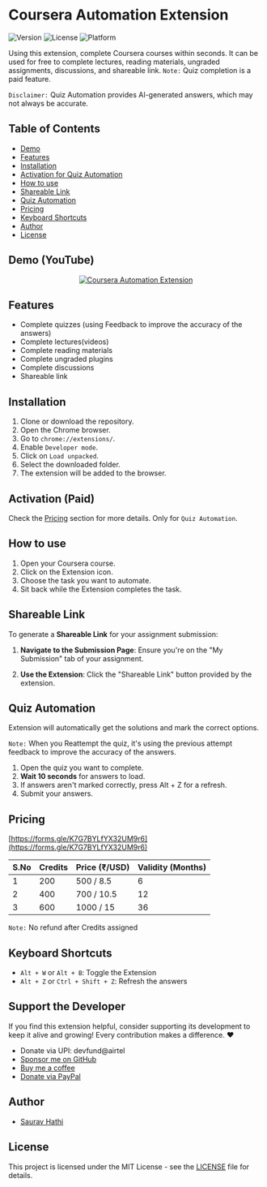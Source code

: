 # Coursera Automation Extension

![Version](https://img.shields.io/badge/version-3.5.4-blue)
![License](https://img.shields.io/badge/license-MIT-green)
![Platform](https://img.shields.io/badge/platform-Chrome-blue)

Using this extension, complete Coursera courses within seconds. It can be used for free to complete lectures, reading materials, ungraded assignments, discussions, and shareable link. `Note:` Quiz completion is a paid feature.

`Disclaimer:` Quiz Automation provides AI-generated answers, which may not always be accurate.

## Table of Contents

- [Demo](#demo)
- [Features](#features)
- [Installation](#installation)
- [Activation for Quiz Automation](#activation-paid)
- [How to use](#how-to-use)
- [Shareable Link](#shareable-link)
- [Quiz Automation](#quiz-automation)
- [Pricing](#pricing)
- [Keyboard Shortcuts](#keyboard-shortcuts)
- [Author](#author)
- [License](#license)

## Demo (YouTube)

<div align="center">
  <a href="https://youtu.be/jKkWUVLRLnE"><img src="https://i.ytimg.com/vi/jKkWUVLRLnE/hqdefault.jpg" alt="Coursera Automation Extension"></a>
</div>

## Features

- Complete quizzes (using Feedback to improve the accuracy of the answers)
- Complete lectures(videos)
- Complete reading materials
- Complete ungraded plugins
- Complete discussions
- Shareable link

## Installation

1. Clone or download the repository.
2. Open the Chrome browser.
3. Go to `chrome://extensions/`.
4. Enable `Developer mode`.
5. Click on `Load unpacked`.
6. Select the downloaded folder.
7. The extension will be added to the browser.

## Activation (Paid)

Check the [Pricing](#pricing) section for more details.
Only for `Quiz Automation`.

## How to use

1. Open your Coursera course.
2. Click on the Extension icon.
3. Choose the task you want to automate.
4. Sit back while the Extension completes the task.

## Shareable Link

To generate a **Shareable Link** for your assignment submission:

1. **Navigate to the Submission Page**: Ensure you're on the "My Submission" tab of your assignment.

2. **Use the Extension**: Click the "Shareable Link" button provided by the extension.

## Quiz Automation

Extension will automatically get the solutions and mark the correct options.

`Note:` When you Reattempt the quiz, it's using the previous attempt feedback to improve the accuracy of the answers.

1. Open the quiz you want to complete.
2. **Wait 10 seconds** for answers to load.
3. If answers aren't marked correctly, press Alt + Z for a refresh.
4. Submit your answers.

## Pricing

[https://forms.gle/K7G7BYLfYX32UM9r6](https://forms.gle/K7G7BYLfYX32UM9r6)

| S.No | Credits | Price (₹/USD) | Validity (Months) |
| ---- | ------- | ------------- | ----------------- |
| 1    | 200     | 500 / 8.5     | 6                 |
| 2    | 400     | 700 / 10.5    | 12                |
| 3    | 600     | 1000 / 15     | 36                |

`Note:` No refund after Credits assigned

## Keyboard Shortcuts

- `Alt + W` or `Alt + B`: Toggle the Extension
- `Alt + Z` or `Ctrl + Shift + Z`: Refresh the answers

## Support the Developer

If you find this extension helpful, consider supporting its development to keep it alive and growing! Every contribution makes a difference. ❤️

- Donate via UPI: devfund@airtel
- [Sponsor me on GitHub](https://github.com/sponsors/sauravhathi)
- [Buy me a coffee](https://www.buymeacoffee.com/sauravhathi)
- [Donate via PayPal](https://paypal.me/sauravkumar680)

## Author

- [Saurav Hathi](https://github.com/sauravhathi)

## License

This project is licensed under the MIT License - see the [LICENSE](https://github.com/sauravhathi/coursera-automation-extension/blob/master/LICENSE) file for details.
